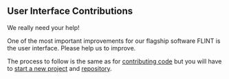 ## User Interface Contributions   

We really need your help!  

One of the most important improvements for our flagship software FLINT is the user interface. Please help us to improve.  

The process to follow is the same as for [contributing code](https://github.com/moja-global/About-moja-global/blob/master/Contributing/How-to-Contribute-Code.md) but you will have to [start a new project](https://github.com/moja-global/About-moja-global/blob/master/Contributing/How-to-Start-a-New-Project.md) and [repository](https://github.com/moja-global/About-moja-global/blob/master/Contributing/How-To-Create-a-Repository.md). 

